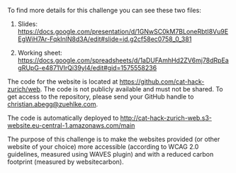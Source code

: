 To find more details for this challenge you can see these two files:

1. Slides: https://docs.google.com/presentation/d/1GNwSC0kM7BLoneRbtI8Vu9EEgWiH7Ar-FqkInlN8d3A/edit#slide=id.g2cf58ec0758_0_381

2. Working sheet: https://docs.google.com/spreadsheets/d/1aDUFAmhHd2ZV6mj78dRpEagRUpG-e4871VIrQi39yl4/edit#gid=1575558236

The code for the website is located at https://github.com/cat-hack-zurich/web. The code is not publicly available
and must not be shared. To get access to the repository, please send your GitHub handle to christian.abegg@zuehlke.com.

The code is automatically deployed to http://cat-hack-zurich-web.s3-website.eu-central-1.amazonaws.com/main

The purpose of this challenge is to make the websites provided (or other website of your choice) more accessible (according to WCAG 2.0 guidelines, measured using WAVES plugin) and with a reduced carbon footprint (measured by websitecarbon).